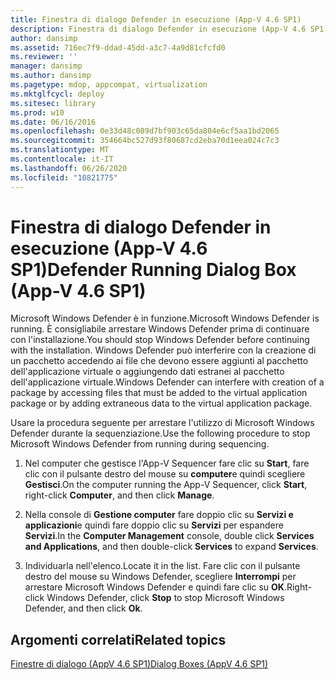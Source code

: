 ```yaml
---
title: Finestra di dialogo Defender in esecuzione (App-V 4.6 SP1)
description: Finestra di dialogo Defender in esecuzione (App-V 4.6 SP1)
author: dansimp
ms.assetid: 716ec7f9-ddad-45dd-a3c7-4a9d81cfcfd0
ms.reviewer: ''
manager: dansimp
ms.author: dansimp
ms.pagetype: mdop, appcompat, virtualization
ms.mktglfcycl: deploy
ms.sitesec: library
ms.prod: w10
ms.date: 06/16/2016
ms.openlocfilehash: 0e33d48c089d7bf903c65da804e6cf5aa1bd2065
ms.sourcegitcommit: 354664bc527d93f80687cd2eba70d1eea024c7c3
ms.translationtype: MT
ms.contentlocale: it-IT
ms.lasthandoff: 06/26/2020
ms.locfileid: "10821775"
---
```

# <span data-ttu-id="08103-103">Finestra di dialogo Defender in esecuzione (App-V 4.6 SP1)</span><span class="sxs-lookup"><span data-stu-id="08103-103">Defender Running Dialog Box (App-V 4.6 SP1)</span></span>


<span data-ttu-id="08103-104">Microsoft Windows Defender è in funzione.</span><span class="sxs-lookup"><span data-stu-id="08103-104">Microsoft Windows Defender is running.</span></span> <span data-ttu-id="08103-105">È consigliabile arrestare Windows Defender prima di continuare con l'installazione.</span><span class="sxs-lookup"><span data-stu-id="08103-105">You should stop Windows Defender before continuing with the installation.</span></span> <span data-ttu-id="08103-106">Windows Defender può interferire con la creazione di un pacchetto accedendo ai file che devono essere aggiunti al pacchetto dell'applicazione virtuale o aggiungendo dati estranei al pacchetto dell'applicazione virtuale.</span><span class="sxs-lookup"><span data-stu-id="08103-106">Windows Defender can interfere with creation of a package by accessing files that must be added to the virtual application package or by adding extraneous data to the virtual application package.</span></span>

<span data-ttu-id="08103-107">Usare la procedura seguente per arrestare l'utilizzo di Microsoft Windows Defender durante la sequenziazione.</span><span class="sxs-lookup"><span data-stu-id="08103-107">Use the following procedure to stop Microsoft Windows Defender from running during sequencing.</span></span>

1.  <span data-ttu-id="08103-108">Nel computer che gestisce l'App-V Sequencer fare clic su **Start**, fare clic con il pulsante destro del mouse su **computer**e quindi scegliere **Gestisci**.</span><span class="sxs-lookup"><span data-stu-id="08103-108">On the computer running the App-V Sequencer, click **Start**, right-click **Computer**, and then click **Manage**.</span></span>

2.  <span data-ttu-id="08103-109">Nella console di **Gestione computer** fare doppio clic su **Servizi e applicazioni**e quindi fare doppio clic su **Servizi** per espandere **Servizi**.</span><span class="sxs-lookup"><span data-stu-id="08103-109">In the **Computer Management** console, double click **Services and Applications**, and then double-click **Services** to expand **Services**.</span></span>

3.  <span data-ttu-id="08103-110">Individuarla nell'elenco.</span><span class="sxs-lookup"><span data-stu-id="08103-110">Locate it in the list.</span></span> <span data-ttu-id="08103-111">Fare clic con il pulsante destro del mouse su Windows Defender, scegliere **Interrompi** per arrestare Microsoft Windows Defender e quindi fare clic su **OK**.</span><span class="sxs-lookup"><span data-stu-id="08103-111">Right-click Windows Defender, click **Stop** to stop Microsoft Windows Defender, and then click **Ok**.</span></span>

## <span data-ttu-id="08103-112">Argomenti correlati</span><span class="sxs-lookup"><span data-stu-id="08103-112">Related topics</span></span>


[<span data-ttu-id="08103-113">Finestre di dialogo (AppV 4.6 SP1)</span><span class="sxs-lookup"><span data-stu-id="08103-113">Dialog Boxes (AppV 4.6 SP1)</span></span>](dialog-boxes--appv-46-sp1-.md)

 

 





